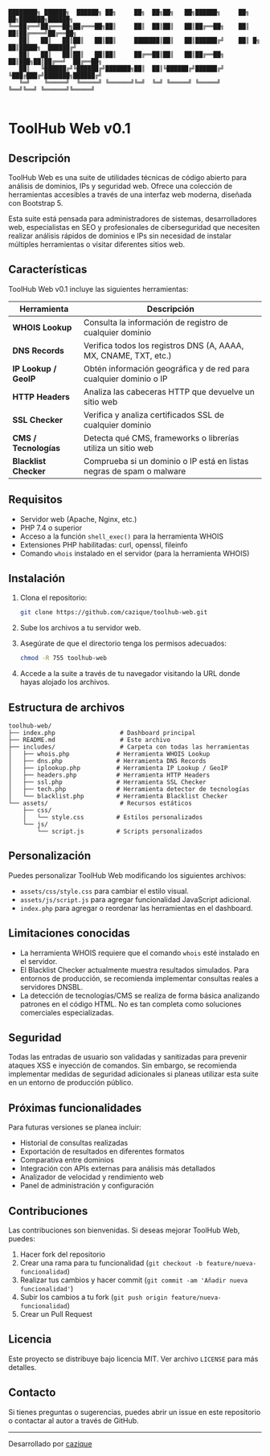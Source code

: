 ```
████████╗ ██████╗  ██████╗ ██╗     ██╗  ██╗██╗   ██╗██████╗     ██╗    ██╗███████╗██████╗ 
╚══██╔══╝██╔═══██╗██╔═══██╗██║     ██║  ██║██║   ██║██╔══██╗    ██║    ██║██╔════╝██╔══██╗
   ██║   ██║   ██║██║   ██║██║     ███████║██║   ██║██████╔╝    ██║ █╗ ██║█████╗  ██████╔╝
   ██║   ██║   ██║██║   ██║██║     ██╔══██║██║   ██║██╔══██╗    ██║███╗██║██╔══╝  ██╔══██╗
   ██║   ╚██████╔╝╚██████╔╝███████╗██║  ██║╚██████╔╝██████╔╝    ╚███╔███╔╝███████╗██████╔╝
   ╚═╝    ╚═════╝  ╚═════╝ ╚══════╝╚═╝  ╚═╝ ╚═════╝ ╚═════╝      ╚══╝╚══╝ ╚══════╝╚═════╝ 
                                                                                           
```

# ToolHub Web v0.1

## Descripción

ToolHub Web es una suite de utilidades técnicas de código abierto para análisis de dominios, IPs y seguridad web. Ofrece una colección de herramientas accesibles a través de una interfaz web moderna, diseñada con Bootstrap 5.

Esta suite está pensada para administradores de sistemas, desarrolladores web, especialistas en SEO y profesionales de ciberseguridad que necesiten realizar análisis rápidos de dominios e IPs sin necesidad de instalar múltiples herramientas o visitar diferentes sitios web.

## Características

ToolHub Web v0.1 incluye las siguientes herramientas:

| Herramienta | Descripción |
|-------------|-------------|
| **WHOIS Lookup** | Consulta la información de registro de cualquier dominio |
| **DNS Records** | Verifica todos los registros DNS (A, AAAA, MX, CNAME, TXT, etc.) |
| **IP Lookup / GeoIP** | Obtén información geográfica y de red para cualquier dominio o IP |
| **HTTP Headers** | Analiza las cabeceras HTTP que devuelve un sitio web |
| **SSL Checker** | Verifica y analiza certificados SSL de cualquier dominio |
| **CMS / Tecnologías** | Detecta qué CMS, frameworks o librerías utiliza un sitio web |
| **Blacklist Checker** | Comprueba si un dominio o IP está en listas negras de spam o malware |

## Requisitos

* Servidor web (Apache, Nginx, etc.)
* PHP 7.4 o superior
* Acceso a la función `shell_exec()` para la herramienta WHOIS
* Extensiones PHP habilitadas: curl, openssl, fileinfo
* Comando `whois` instalado en el servidor (para la herramienta WHOIS)

## Instalación

1. Clona el repositorio:
   ```bash
   git clone https://github.com/cazique/toolhub-web.git
   ```

2. Sube los archivos a tu servidor web.

3. Asegúrate de que el directorio tenga los permisos adecuados:
   ```bash
   chmod -R 755 toolhub-web
   ```

4. Accede a la suite a través de tu navegador visitando la URL donde hayas alojado los archivos.

## Estructura de archivos

```
toolhub-web/
├── index.php                  # Dashboard principal
├── README.md                  # Este archivo
├── includes/                  # Carpeta con todas las herramientas
│   ├── whois.php             # Herramienta WHOIS Lookup
│   ├── dns.php               # Herramienta DNS Records
│   ├── iplookup.php          # Herramienta IP Lookup / GeoIP
│   ├── headers.php           # Herramienta HTTP Headers
│   ├── ssl.php               # Herramienta SSL Checker
│   ├── tech.php              # Herramienta detector de tecnologías
│   └── blacklist.php         # Herramienta Blacklist Checker
└── assets/                    # Recursos estáticos
    ├── css/
    │   └── style.css         # Estilos personalizados
    └── js/
        └── script.js         # Scripts personalizados
```

## Personalización

Puedes personalizar ToolHub Web modificando los siguientes archivos:

- `assets/css/style.css` para cambiar el estilo visual.
- `assets/js/script.js` para agregar funcionalidad JavaScript adicional.
- `index.php` para agregar o reordenar las herramientas en el dashboard.

## Limitaciones conocidas

- La herramienta WHOIS requiere que el comando `whois` esté instalado en el servidor.
- El Blacklist Checker actualmente muestra resultados simulados. Para entornos de producción, se recomienda implementar consultas reales a servidores DNSBL.
- La detección de tecnologías/CMS se realiza de forma básica analizando patrones en el código HTML. No es tan completa como soluciones comerciales especializadas.

## Seguridad

Todas las entradas de usuario son validadas y sanitizadas para prevenir ataques XSS e inyección de comandos. Sin embargo, se recomienda implementar medidas de seguridad adicionales si planeas utilizar esta suite en un entorno de producción público.

## Próximas funcionalidades

Para futuras versiones se planea incluir:

- Historial de consultas realizadas
- Exportación de resultados en diferentes formatos
- Comparativa entre dominios
- Integración con APIs externas para análisis más detallados
- Analizador de velocidad y rendimiento web
- Panel de administración y configuración

## Contribuciones

Las contribuciones son bienvenidas. Si deseas mejorar ToolHub Web, puedes:

1. Hacer fork del repositorio
2. Crear una rama para tu funcionalidad (`git checkout -b feature/nueva-funcionalidad`)
3. Realizar tus cambios y hacer commit (`git commit -am 'Añadir nueva funcionalidad'`)
4. Subir los cambios a tu fork (`git push origin feature/nueva-funcionalidad`)
5. Crear un Pull Request

## Licencia

Este proyecto se distribuye bajo licencia MIT. Ver archivo `LICENSE` para más detalles.

## Contacto

Si tienes preguntas o sugerencias, puedes abrir un issue en este repositorio o contactar al autor a través de GitHub.

---

Desarrollado por [cazique](https://github.com/cazique)
